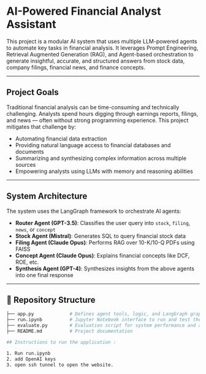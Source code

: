 # AI-Powered Financial Analyst Assistant

This project is a modular AI system that uses multiple LLM-powered agents to automate key tasks in financial analysis. It leverages Prompt Engineering, Retrieval Augmented Generation (RAG), and Agent-based orchestration to generate insightful, accurate, and structured answers from stock data, company filings, financial news, and finance concepts.

---

## Project Goals

Traditional financial analysis can be time-consuming and technically challenging. Analysts spend hours digging through earnings reports, filings, and news — often without strong programming experience. This project mitigates that challenge by:

- Automating financial data extraction
- Providing natural language access to financial databases and documents
- Summarizing and synthesizing complex information across multiple sources
- Empowering analysts using LLMs with memory and reasoning abilities

---

## System Architecture

The system uses the LangGraph framework to orchestrate AI agents:

- **Router Agent (GPT-3.5)**: Classifies the user query into `stock`, `filing`, `news`, or `concept`
- **Stock Agent (Mistral)**: Generates SQL to query financial stock data
- **Filing Agent (Claude Opus)**: Performs RAG over 10-K/10-Q PDFs using FAISS
- **Concept Agent (Claude Opus)**: Explains financial concepts like DCF, ROE, etc.
- **Synthesis Agent (GPT-4)**: Synthesizes insights from the above agents into one final response

---

## 📂 Repository Structure

```bash
├── app.py             # Defines agent tools, logic, and LangGraph graph
├── run.ipynb          # Jupyter Notebook interface to run and test the application
├── evaluate.py        # Evaluation script for system performance and agent outputs
├── README.md          # Project documentation

## Instructions to run the application :

1. Run run.ipynb
2. add OpenAI keys
3. open ssh tunnel to open the website.


